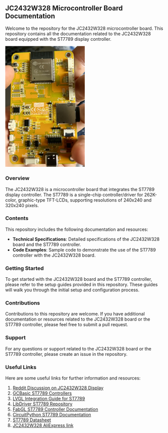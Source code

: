 ## JC2432W328 Microcontroller Board Documentation

Welcome to the repository for the JC2432W328 microcontroller board. This repository contains all the documentation related to the JC2432W328 board equipped with the ST7789 display controller.

<img src="https://github.com/maxpill/JC2432W328/blob/main/JC2432W328.jpg" width="50%" height="50%">

### Overview

The JC2432W328 is a microcontroller board that integrates the ST7789 display controller. The ST7789 is a single-chip controller/driver for 262K-color, graphic-type TFT-LCDs, supporting resolutions of 240x240 and 320x240 pixels.

### Contents

This repository includes the following documentation and resources:

- **Technical Specifications**: Detailed specifications of the JC2432W328 board and the ST7789 controller.
- **Code Examples**: Sample code to demonstrate the use of the ST7789 controller with the JC2432W328 board.

### Getting Started

To get started with the JC2432W328 board and the ST7789 controller, please refer to the setup guides provided in this repository. These guides will walk you through the initial setup and configuration process.

### Contributions

Contributions to this repository are welcome. If you have additional documentation or resources related to the JC2432W328 board or the ST7789 controller, please feel free to submit a pull request.

### Support

For any questions or support related to the JC2432W328 board or the ST7789 controller, please create an issue in the repository.

### Useful Links

Here are some useful links for further information and resources:

1. [Reddit Discussion on JC2432W328 Display](https://www.reddit.com/r/esp32/comments/1dy5k11/working_cyd_jc2432w328_display_240x320_28_usbc/)
2. [GCBasic ST7789 Controllers](https://gcbasic.sourceforge.io/help/_st7789_controllers.html)
3. [LVGL Integration Guide for ST7789](https://docs.lvgl.io/master/integration/driver/display/st7789.html)
5. [LibDriver ST7789 Repository](https://github.com/libdriver/st7789)
6. [FabGL ST7789 Controller Documentation](http://www.fabglib.org/classfabgl_1_1_s_t7789_controller.html)
7. [CircuitPython ST7789 Documentation](https://docs.circuitpython.org/projects/st7789/en/latest/)
8. [ST7789 Datasheet](https://www.rhydolabz.com/documents/33/ST7789.pdf)
9. [JC2432W328 AliExpress link](https://aliexpress.com/item/1005006729707613.html)
